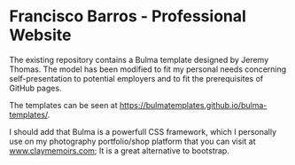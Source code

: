 # Francisco Barros - Professional Website

The existing repository contains a Bulma template designed by Jeremy Thomas. The model has been modified to fit my personal needs concerning self-presentation to potential employers and to fit the prerequisites of GitHub pages.

The templates can be seen at https://bulmatemplates.github.io/bulma-templates/.

I should add that Bulma is a powerfull CSS framework, which I personally use on my photography portfolio/shop platform that you can visit at www.claymemoirs.com; It is a great alternative to bootstrap.